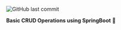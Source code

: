 ![GitHub last commit](https://img.shields.io/github/last-commit/pratham3778/Crud-Operations-using-SB)

**Basic CRUD Operations using SpringBoot** 🌟

    
